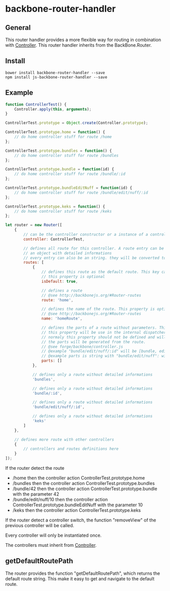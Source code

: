 # backbone-router-handler
## General
This router handler provides a more flexible way for routing in combination with [Controller](https://github.com/DasRed/js-backbone-controller).
This router handler inherits from the BackBone.Router.

## Install
```
bower install backbone-router-handler --save
npm install js-backbone-router-handler --save
```

## Example
```js
function ControllerTest() {
    Controller.apply(this, arguments);
}

ControllerTest.prototype = Object.create(Controller.prototype);

ControllerTest.prototype.home = function() {
    // do home controller stuff for route /home
};

ControllerTest.prototype.bundles = function() {
    // do home controller stuff for route /bundles
};

ControllerTest.prototype.bundle = function(id) {
    // do home controller stuff for route /bundle/:id
};

ControllerTest.prototype.bundleEditNuff = function(id) {
    // do home controller stuff for route /bundle/edit/nuff/:id
};

ControllerTest.prototype.keks = function() {
    // do home controller stuff for route /keks
};

let router = new Router([
    {
        // can be the controller constructor or a instance of a controller
        controller: ControllerTest,

        // defines all route for this controller. A route entry can be a string or
        // an object with detailed informations
        // every entry can also be an string. they will be converted to object
        routes: [
            {
                // defines this route as the default route. This key can only be once TRUE in the whole config
                // this property is optional
                isDefault: true,

                // defines a route
                // @see http://backbonejs.org/#Router-routes
                route: 'home',

                // defines the name of the route. This property is optional.
                // @see http://backbonejs.org/#Router-routes
                name: 'homeRoute',

                // defines the parts of a route without parameters. This property is optional.
                // this property will be use in the internal dispatcher of the controller
                // normaly this property should not be defined and will be generated if not defined.
                // the parts will be generated from the route.
                // @see forge/backbone/controller.js
                // @example "bundle/edit/nuff/:id" will be [bundle, edit, nuff]
                // @example parts is string with "bundle/edit/nuff": will be [bundle, edit, nuff]
                parts: []
            },

            // defines only a route without detailed informations
            'bundles',

            // defines only a route without detailed informations
            'bundle/:id',

            // defines only a route without detailed informations
            'bundle/edit/nuff/:id',

            // defines only a route without detailed informations
            'keks'
        ]
    },

    // defines more route with other controllers
    {
        // controllers and routes definitions here
    }
]);
```

If the router detect the route 
- /home then the controller action ControllerTest.prototype.home 
- /bundles then the controller action ControllerTest.prototype.bundles 
- /bundle/42 then the controller action ControllerTest.prototype.bundle with the parameter 42
- /bundle/edit/nuff/10 then the controller action ControllerTest.prototype.bundleEditNuff with the parameter 10
- /keks then the controller action ControllerTest.prototype.keks

If the router detect a controller switch, the function "removeView" of the previous controller will be called.

Every controller will only be instantiated once.

The controllers must inherit from [Controller](https://github.com/DasRed/js-backbone-controller).

## getDefaultRoutePath
The router provides the function "getDefaultRoutePath", which returns the default route string. This make it easy to get and navigate to the default route. 
